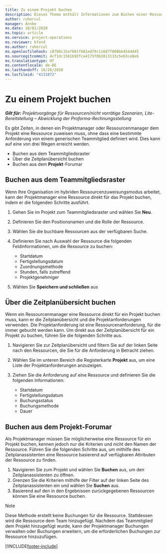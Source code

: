 ```yaml
---
title: Zu einem Projekt buchen
description: Dieses Thema enthält Informationen zum Buchen einer Ressource für ein Projekt.
author: ruhercul
manager: Annbe
ms.date: 10/01/2020
ms.topic: article
ms.service: project-operations
ms.reviewer: kfend
ms.author: ruhercul
ms.openlocfilehash: c87b0c32ef081f601ed79c11687f008bb454dd45
ms.sourcegitcommit: 4cf1dc1561b92fca4175f0b3813133c5e63ce8e6
ms.translationtype: HT
ms.contentlocale: de-DE
ms.lasthandoff: 10/28/2020
ms.locfileid: "4131072"
---
```

# <a name="book-to-a-project"></a>Zu einem Projekt buchen

_**Gilt für:** Projektvorgänge für Ressourcen/nicht vorrätige Szenarien, Lite-Bereitstellung – Abwicklung der Proforma-Rechnungsstellung_

Es gibt Zeiten, in denen ein Projektmanager oder Ressourcenmanager dem Projekt eine Ressource zuweisen muss, ohne dass eine bestimmte Anforderung von einem generischen Teammitglied definiert wird. Dies kann auf eine von drei Wegen erreicht werden.

- Buchen aus dem Teammitgliedsraster
- Über die Zeitplanübersicht buchen
- Buchen aus dem **Projekt**-Forumar

## <a name="book-from-the-team-member-grid"></a>Buchen aus dem Teammitgliedsraster

Wenn Ihre Organisation im hybriden Ressourcenzuweisungsmodus arbeitet, kann der Projektmanager eine Ressource direkt für das Projekt buchen, indem er die folgenden Schritte ausführt.

1. Gehen Sie im Projekt zum Teammitgliedsraster und wählen Sie **Neu**.
2. Definieren Sie den Positionsnamen und die Rolle der Ressource.
3. Wählen Sie die buchbare Ressourcen aus der verfügbaren Suche.
4. Definieren Sie nach Auswahl der Ressource die folgenden Feldinformationen, um die Ressource zu buchen:

    - Startdatum
    - Fertigstellungsdatum
    - Zuordnungsmethode
    - Stunden, falls zutreffend
    - Projektgenehmiger

6. Wählen Sie **Speichern und schließen** aus

## <a name="book-from-the-schedule-board"></a>Über die Zeitplanübersicht buchen

Wenn ein Ressourcenmanager eine Ressource direkt für ein Projekt buchen muss, kann er die Zeitplanübersicht und die Projektanforderungen verwenden. Die Projektanforderung ist eine Ressourcenanforderung, für die immer gebucht werden kann. Um direkt aus der Zeitplanübersicht für ein Projekt zu buchen, führen Sie die folgenden Schritte aus.

1. Navigieren Sie zur Zeitplanübersicht und filtern Sie auf der linken Seite nach den Ressourcen, die Sie für die Anforderung in Betracht ziehen.
2. Wählen Sie im unteren Bereich die Registerkarte **Projekt** aus, um eine Liste der Projektanforderungen anzuzeigen.
3. Ziehen Sie die Anforderung auf eine Ressource und definieren Sie die folgenden Informationen:

    - Startdatum
    - Fertigstellungsdatum
    - Buchungsstatus
    - Buchungsmethode
    - Dauer

## <a name="book-from-the-project-form"></a>Buchen aus dem Projekt-Forumar

Als Projektmanager müssen Sie möglicherweise eine Ressource für ein Projekt buchen, kennen jedoch nur die Kriterien und nicht den Namen der Ressource. Führen Sie die folgenden Schritte aus, um mithilfe des Zeitplanassistenten eine Ressource basierend auf verfügbaren Attributen der Ressource zu finden. 

1. Navigieren Sie zum Projekt und wählen Sie **Buchen** aus, um den Zeitplanassistenten zu öffnen.
2. Grenzen Sie die Kriterien mithilfe der Filter auf der linken Seite des Zeitplanassistenten ein und wählen Sie **Suchen** aus.
3. Basierend auf den in den Ergebnissen zurückgegebenen Ressourcen können Sie eine Ressource buchen.

> [!NOTE]
> Diese Methode erstellt keine Buchungen für die Ressource. Stattdessen wird die Ressource dem Team hinzugefügt. Nachdem das Teammitglied dem Projekt hinzugefügt wurde, kann der Projektmanager Buchungen verwalten oder Buchungen erweitern, um die erforderlichen Buchungen zur Ressource hinzuzufügen.


[!INCLUDE[footer-include](../includes/footer-banner.md)]